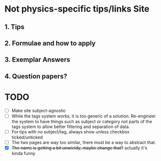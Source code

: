 # Not physics-specific tips/links Site
## 1. Tips
## 2. Formulae and how to apply
## 3. Exemplar Answers
## 4. Question papers?

# TODO
- [ ] Make site subject-agnostic
- [ ] While the tags system *works,* it is too generic of a solution. Re-engineer the system to have things such as subject or category not parts of the tags system to allow better filtering and separation of data.
- [ ] For tips with no subject/tag, always show unless checkbox ticked/unticked
- [ ] The two pages are way too similar, there must be a way to abstract that.
- [x] ~~The name is getting a bit unwieldy, maybe change that?~~ actually it's kinda funny